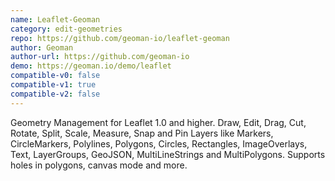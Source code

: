 ```yaml
---
name: Leaflet-Geoman
category: edit-geometries
repo: https://github.com/geoman-io/leaflet-geoman
author: Geoman
author-url: https://github.com/geoman-io
demo: https://geoman.io/demo/leaflet
compatible-v0: false
compatible-v1: true
compatible-v2: false
---
```


Geometry Management for Leaflet 1.0 and higher. Draw, Edit, Drag, Cut, Rotate, Split, Scale, Measure, Snap and Pin Layers like Markers, CircleMarkers, Polylines, Polygons, Circles, Rectangles, ImageOverlays, Text, LayerGroups, GeoJSON, MultiLineStrings and MultiPolygons. Supports holes in polygons, canvas mode and more.
